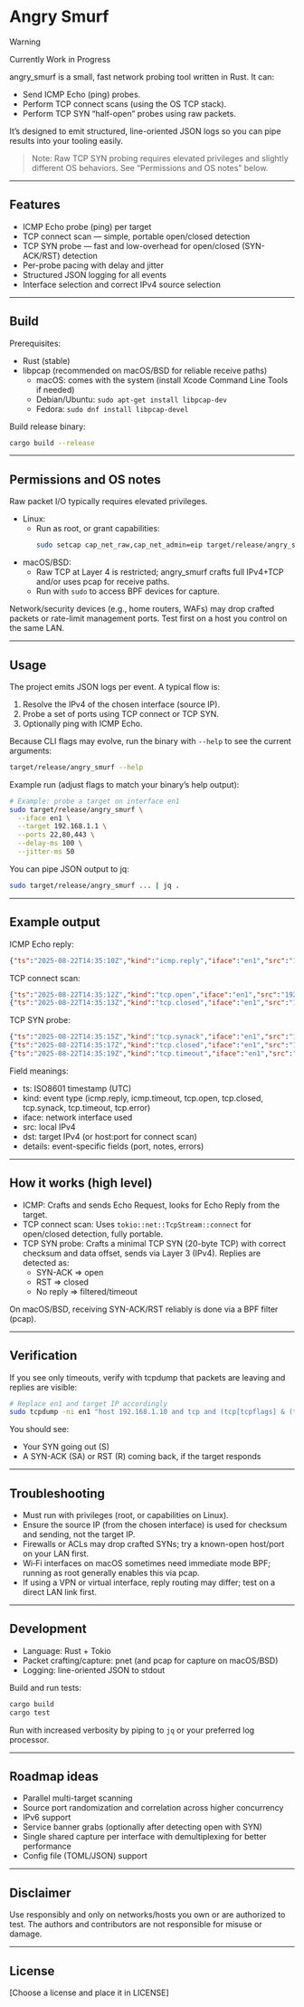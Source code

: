 # Angry Smurf

> [!WARNING]
> Currently Work in Progress

angry_smurf is a small, fast network probing tool written in Rust. It can:
- Send ICMP Echo (ping) probes.
- Perform TCP connect scans (using the OS TCP stack).
- Perform TCP SYN “half-open” probes using raw packets.

It’s designed to emit structured, line-oriented JSON logs so you can pipe results into your tooling easily.

> Note: Raw TCP SYN probing requires elevated privileges and slightly different OS behaviors. See “Permissions and OS notes” below.

---

## Features

- ICMP Echo probe (ping) per target
- TCP connect scan — simple, portable open/closed detection
- TCP SYN probe — fast and low-overhead for open/closed (SYN-ACK/RST) detection
- Per-probe pacing with delay and jitter
- Structured JSON logging for all events
- Interface selection and correct IPv4 source selection

---

## Build

Prerequisites:
- Rust (stable)
- libpcap (recommended on macOS/BSD for reliable receive paths)
  - macOS: comes with the system (install Xcode Command Line Tools if needed)
  - Debian/Ubuntu: `sudo apt-get install libpcap-dev`
  - Fedora: `sudo dnf install libpcap-devel`

Build release binary:
```bash
cargo build --release
```

---

## Permissions and OS notes

Raw packet I/O typically requires elevated privileges.

- Linux:
  - Run as root, or grant capabilities:
    ```bash
    sudo setcap cap_net_raw,cap_net_admin=eip target/release/angry_smurf
    ```
- macOS/BSD:
  - Raw TCP at Layer 4 is restricted; angry_smurf crafts full IPv4+TCP and/or uses pcap for receive paths.
  - Run with `sudo` to access BPF devices for capture.

Network/security devices (e.g., home routers, WAFs) may drop crafted packets or rate-limit management ports. Test first on a host you control on the same LAN.

---

## Usage

The project emits JSON logs per event. A typical flow is:
1) Resolve the IPv4 of the chosen interface (source IP).
2) Probe a set of ports using TCP connect or TCP SYN.
3) Optionally ping with ICMP Echo.

Because CLI flags may evolve, run the binary with `--help` to see the current arguments:
```bash
target/release/angry_smurf --help
```

Example run (adjust flags to match your binary’s help output):
```bash
# Example: probe a target on interface en1
sudo target/release/angry_smurf \
  --iface en1 \
  --target 192.168.1.1 \
  --ports 22,80,443 \
  --delay-ms 100 \
  --jitter-ms 50
```

You can pipe JSON output to jq:
```bash
sudo target/release/angry_smurf ... | jq .
```

---

## Example output

ICMP Echo reply:
```json
{"ts":"2025-08-22T14:35:10Z","kind":"icmp.reply","iface":"en1","src":"192.168.1.121","dst":"192.168.1.10","details":{"id":4919,"seq":1}}
```

TCP connect scan:
```json
{"ts":"2025-08-22T14:35:12Z","kind":"tcp.open","iface":"en1","src":"192.168.1.121","dst":"192.168.1.10:22","details":{"note":"TCP port open","port":22}}
{"ts":"2025-08-22T14:35:13Z","kind":"tcp.closed","iface":"en1","src":"192.168.1.121","dst":"192.168.1.10:81","details":{"note":"TCP port closed","port":81}}
```

TCP SYN probe:
```json
{"ts":"2025-08-22T14:35:15Z","kind":"tcp.synack","iface":"en1","src":"192.168.1.121","dst":"192.168.1.10","details":{"port":22,"note":"SYN-ACK received"}}
{"ts":"2025-08-22T14:35:17Z","kind":"tcp.closed","iface":"en1","src":"192.168.1.121","dst":"192.168.1.10","details":{"port":81,"note":"RST received, port closed"}}
{"ts":"2025-08-22T14:35:19Z","kind":"tcp.timeout","iface":"en1","src":"192.168.1.121","dst":"192.168.1.10","details":{"port":443,"note":"no response"}}
```

Field meanings:
- ts: ISO8601 timestamp (UTC)
- kind: event type (icmp.reply, icmp.timeout, tcp.open, tcp.closed, tcp.synack, tcp.timeout, tcp.error)
- iface: network interface used
- src: local IPv4
- dst: target IPv4 (or host:port for connect scan)
- details: event-specific fields (port, notes, errors)

---

## How it works (high level)

- ICMP: Crafts and sends Echo Request, looks for Echo Reply from the target.
- TCP connect scan: Uses `tokio::net::TcpStream::connect` for open/closed detection, fully portable.
- TCP SYN probe: Crafts a minimal TCP SYN (20-byte TCP) with correct checksum and data offset, sends via Layer 3 (IPv4). Replies are detected as:
  - SYN-ACK => open
  - RST => closed
  - No reply => filtered/timeout

On macOS/BSD, receiving SYN-ACK/RST reliably is done via a BPF filter (pcap).

---

## Verification

If you see only timeouts, verify with tcpdump that packets are leaving and replies are visible:

```bash
# Replace en1 and target IP accordingly
sudo tcpdump -ni en1 "host 192.168.1.10 and tcp and (tcp[tcpflags] & (tcp-syn|tcp-ack|tcp-rst) != 0)"
```

You should see:
- Your SYN going out (S)
- A SYN-ACK (SA) or RST (R) coming back, if the target responds

---

## Troubleshooting

- Must run with privileges (root, or capabilities on Linux).
- Ensure the source IP (from the chosen interface) is used for checksum and sending, not the target IP.
- Firewalls or ACLs may drop crafted SYNs; try a known-open host/port on your LAN first.
- Wi‑Fi interfaces on macOS sometimes need immediate mode BPF; running as root generally enables this via pcap.
- If using a VPN or virtual interface, reply routing may differ; test on a direct LAN link first.

---

## Development

- Language: Rust + Tokio
- Packet crafting/capture: pnet (and pcap for capture on macOS/BSD)
- Logging: line-oriented JSON to stdout

Build and run tests:
```bash
cargo build
cargo test
```

Run with increased verbosity by piping to `jq` or your preferred log processor.

---

## Roadmap ideas

- Parallel multi-target scanning
- Source port randomization and correlation across higher concurrency
- IPv6 support
- Service banner grabs (optionally after detecting open with SYN)
- Single shared capture per interface with demultiplexing for better performance
- Config file (TOML/JSON) support

---

## Disclaimer

Use responsibly and only on networks/hosts you own or are authorized to test. The authors and contributors are not responsible for misuse or damage.

---

## License

[Choose a license and place it in LICENSE]
